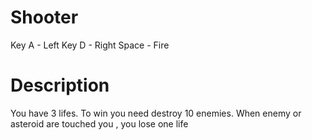 # Shooter

Key A - Left
Key D - Right
Space - Fire

# Description
You have 3 lifes. To win you need destroy 10 enemies. When enemy or asteroid are touched you , you lose one life
